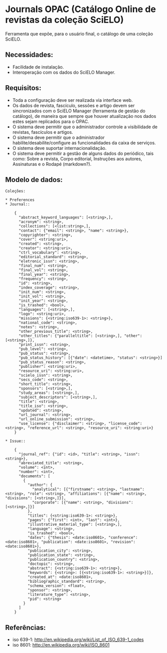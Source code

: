 Journals OPAC (Catálogo Online de revistas da coleção SciELO)
==============================================================

Ferramenta que expõe, para o usuário final, o catálogo de uma coleção SciELO.


Necessidades:
--------------

* Facilidade de instalação.
* Interoperação com os dados do SciELO Manager.


Requisitos:
-----------

* Toda a configuração deve ser realizada via interface web.
* Os dados de revista, fascículo, sessões e artigo devem ser sincronizados
  com o SciELO Manager (ferramenta de gestão do catálogo), de maneira que
  sempre que houver atualização nos dados estes sejam replicados para o
  OPAC.
* O sistema deve permitir que o administrador controle a visibilidade de
  revistas, fascículos e artigos.
* O sistema deve permitir que o administrador habilite/desabilite/configure
  as funcionalidades da caixa de serviços.
* O sistema deve suportar internacionalidação.
* O sistema deve permitir a gestão de alguns dados do periódico, tais como:
  Sobre a revista, Corpo editorial, Instruções aos autores, Assinaturas e
  o Rodapé (markdown?).


Modelo de dados:
----------------

    Coleções:

    * Preferences
    * Journal::

        {
          "abstract_keyword_languages": [<string>,],
          "acronym": <string>,
          "collections": [<list:string>,],
          "contact": {"email": <string>, "name": <string>},
          "copyrighter": <string>,
          "cover": <string:uri>,
          "created": <string>,
          "creator": <string:uri>,
          "ctrl_vocabulary": <string>,
          "editorial_standard": <string>,
          "eletronic_issn": <string>,
          "final_num": <string>,
          "final_vol": <string>,
          "final_year": <string>,
          "frequency": <string>,
          "id": <string>,
          "index_coverage": <string>,
          "init_num": <string>,
          "init_vol": <string>,
          "init_year": <string>,
          "is_trashed": <bool>,
          "languages": [<string>,],
          "logo": <string:uri>,
          "missions": {<string:iso639-1>: <string>},
          "national_code": <string>,
          "notes": <string>,
          "other_previous_title": <string>,
          "other_titles": {"paralleltitle": [<string>,], "other": [<string>,]},
          "print_issn": <string>,
          "pub_level": <string>,
          "pub_status": <string>,
          "pub_status_history": [{"date": <datetime>, "status": <string>}]
          "pub_status_reason": <string>,
          "publisher": <string:uri>,
          "resource_uri": <string:uri>,
          "scielo_issn": <string>,
          "secs_code": <string>,
          "short_title": <string>,
          "sponsors": [<string>,],
          "study_areas": [<string>,],
          "subject_descriptors": [<string>,],
          "title": <string>,
          "title_iso": <string>,
          "updated": <string>,
          "url_journal": <string>,
          "url_online_submission": <string>,
          "use_license": {"disclaimer": <string>, "license_code": <string>, "reference_url": <string>, "resource_uri": <string:uri>}
        }

    * Issue::

        {
          "journal_ref": {"id": <id>, "title": <string>, "issn": <string>},
          "abreviated_title": <string>,
          "volume": <int>,
          "number": <int>,
          "documents": [
            {
              "author": {
                "analytical": [{"firstname": <string>, "lastname": <string>, "role": <string>, "affiliations": [{"name": <string>, "divisions": [<string>,]}],
                "corporate": [{"name": <string>, "divisions": [<string>,]}]
              },
              "titles": {<string:iso639-1>: <string>},
              "pages": {"first": <int>, "last": <int>},
              "illustrative_material_type": [<string>,],
              "language": <string>,
              "is_trashed": <bool>,
              "dates": {"thesis": <date:iso8601>, "conference": <date:iso8601>, "publication": <date:iso8601>, "revision": <date:iso8601>},
              "publication_city": <string>,
              "publication_state": <string>,
              "publication_country": <string>,
              "doctopic": <string>,
              "abstract": {<string:iso639-1>: <string>},
              "keywords": {<string>: [{<string:iso639-1>: <string>}]},
              "created_at": <date:iso8601>,
              "bibliographic_standard": <string>,
              "schema_version": <float>,
              "sponsor": <string>,
              "literature_type": <string>,
              "pid": <string>
            }
          ]
        }



Referências:
-------------

* iso 639-1: http://en.wikipedia.org/wiki/List_of_ISO_639-1_codes
* iso 8601: http://en.wikipedia.org/wiki/ISO_8601